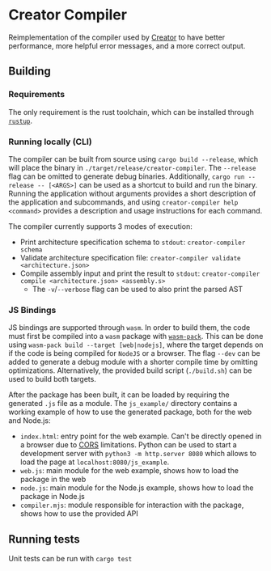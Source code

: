 # Creator Compiler

Reimplementation of the compiler used by [Creator](https://creatorsim.github.io/)
to have better performance, more helpful error messages, and a more correct output.

## Building

### Requirements

The only requirement is the rust toolchain, which can be installed through [`rustup`](https://rustup.rs/).

### Running locally (CLI)

The compiler can be built from source using `cargo build --release`, which will
place the binary in `./target/release/creator-compiler`. The `--release` flag can
be omitted to generate debug binaries. Additionally, `cargo run --release -- [<ARGS>]`
can be used as a shortcut to build and run the binary. Running the application
without arguments provides a short description of the application and subcommands,
and using `creator-compiler help <command>` provides a description and usage
instructions for each command.

The compiler currently supports 3 modes of execution:

- Print architecture specification schema to `stdout`: `creator-compiler schema`
- Validate architecture specification file: `creator-compiler validate <architecture.json>`
- Compile assembly input and print the result to `stdout`:
  `creator-compiler compile <architecture.json> <assembly.s>`
  - The `-v`/`--verbose` flag can be used to also print the parsed AST

### JS Bindings

JS bindings are supported through `wasm`. In order to build them, the code must first
be compiled into a `wasm` package with [`wasm-pack`](https://rustwasm.github.io/wasm-pack/installer/).
This can be done using `wasm-pack build --target [web|nodejs]`, where the target
depends on if the code is being compiled for `NodeJS` or a browser. The flag `--dev`
can be added to generate a debug module with a shorter compile time by omitting optimizations.
Alternatively, the provided build script (`./build.sh`) can be used to build both targets.

After the package has been built, it can be loaded by requiring the generated `.js`
file as a module. The `js_example/` directory contains a working example of how to
use the generated package, both for the web and Node.js:

- `index.html`: entry point for the web example. Can't be directly opened in a browser
  due to [CORS](https://developer.mozilla.org/en-US/docs/Web/HTTP/CORS) limitations.
  Python can be used to start a development server with `python3 -m http.server 8080`
  which allows to load the page at `localhost:8080/js_example`.
- `web.js`: main module for the web example, shows how to load the package in the web
- `node.js`: main module for the Node.js example, shows how to load the package in Node.js
- `compiler.mjs`: module responsible for interaction with the package, shows how to use the provided API

## Running tests

Unit tests can be run with `cargo test`
